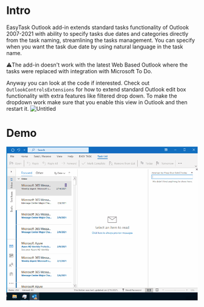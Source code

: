 # Intro
EasyTask Outlook add-in extends standard tasks functionality of Outlook 2007-2021 with ability to specify tasks due dates and categories directly from the task naming, streamlining the tasks management. 
You can specify when you want the task due date by using natural language in the task name.

⚠️The add-in doesn't work with the latest Web Based Outlook where the tasks were replaced with integration with Microsoft To Do. 

Anyway you can look at the code if interested.
Check out `OutlookControlsExtensions` for how to extend standard Outlook edit box functionality with extra features like filtered drop down. 
To make the dropdown work make sure that you enable this view in Outlook and then restart it. 
![Untitled](https://github.com/user-attachments/assets/19bbaf48-3aa2-4174-bc92-a5fb608284c4)

# Demo
![Demo gif](./EasyTaskDemo.gif)

